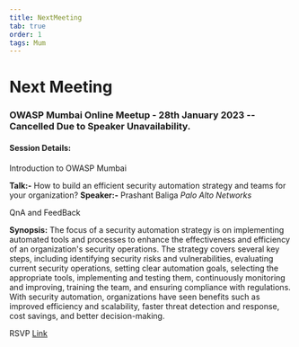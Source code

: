 ```yaml
---
title: NextMeeting
tab: true
order: 1
tags: Mum
---
```


# **Next Meeting**

### OWASP Mumbai Online Meetup - 28th January 2023 -- Cancelled Due to Speaker Unavailability.

#### Session Details:

Introduction to OWASP Mumbai

**Talk:-** How to build an efficient security automation strategy and teams for your organization?
**Speaker:-**  Prashant Baliga *Palo Alto Networks*

QnA and FeedBack

**Synopsis:**
The focus of a security automation strategy is on implementing automated tools and processes to enhance the effectiveness and efficiency of an organization's security operations. The strategy covers several key steps, including identifying security risks and vulnerabilities, evaluating current security operations, setting clear automation goals, selecting the appropriate tools, implementing and testing them, continuously monitoring and improving, training the team, and ensuring compliance with regulations. With security automation, organizations have seen benefits such as improved efficiency and scalability, faster threat detection and response, cost savings, and better decision-making.

RSVP [Link](https://www.meetup.com/owasp-mumbai-chapter/events/291680287/) 
